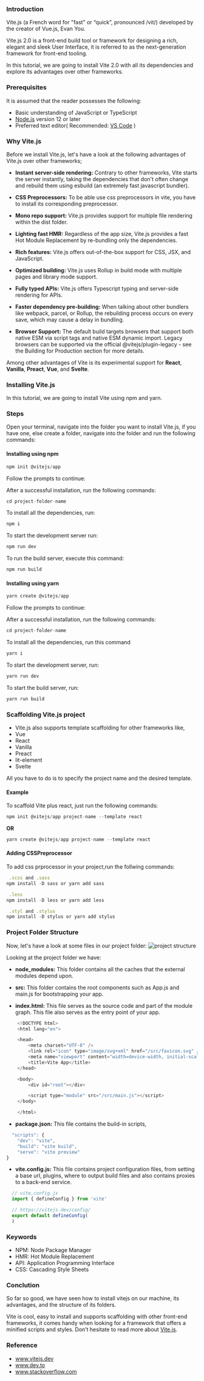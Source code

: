 ### Introduction

Vite.js (a French word for "fast" or “quick”, pronounced /vit/) developed by the creator of Vue.js, Evan You.

Vite.js 2.0 is a front-end build tool or framework for designing a rich, elegant and sleek User Interface, it is referred to as the next-generation framework for front-end tooling.

In this tutorial, we are going to install Vite 2.0 with all its dependencies and explore its advantages over other frameworks.

### Prerequisites

It is assumed that the reader possesses the following:

- Basic understanding of JavaScript or TypeScript
- [Node.js](www.nodejs.org) version 12 or later
- Preferred text editor( Recommended: [VS Code](code.visualstudio.com) )

### Why Vite.js

Before we install Vite.js, let's have a look at the following advantages of Vite.js over other frameworks;

- **Instant server-side rendering:** Contrary to other frameworks, Vite starts the server instantly, taking the dependencies that don't often change and rebuild them using esbuild (an extremely fast javascript bundler).

- **CSS Preprocessors:** To be able use css preprocessors in vite, you have to install its corresponding preprocessor.

- **Mono repo support:** Vite.js provides support for multiple file rendering within the dist folder.

- **Lighting fast HMR:** Regardless of the app size, Vite.js provides a fast Hot Module Replacement by re-bundling only the dependencies.

- **Rich features:** Vite.js offers out-of-the-box support for CSS, JSX, and JavaScript.

- **Optimized building:** Vite.js uses Rollup in build mode with multiple pages and library mode support.

- **Fully typed APIs:** Vite.js offers Typescript typing and server-side rendering for APIs.

- **Faster dependency pre-building:** When talking about other bundlers like webpack, parcel, or Rollup, the rebuilding process occurs on every save, which may cause a delay in bundling.
- **Browser Support:** The default build targets browsers that support both native ESM via script tags and native ESM dynamic import. Legacy browsers can be supported via the official @vitejs/plugin-legacy - see the Building for Production section for more details.

Among other advantages of Vite is its experimental support for **React**, **Vanilla**, **Preact**, **Vue**, and **Svelte**.

### Installing Vite.js

In this tutorial, we are going to install Vite using npm and yarn.

### Steps

Open your terminal, navigate into the folder you want to install Vite.js, if you have one, else create a folder, navigate into the folder and run the following commands:

#### Installing using npm

```javascript
npm init @vitejs/app
```

Follow the prompts to continue:

After a successful installation, run the following commands:

```javascript
cd project-folder-name
```

To install all the dependencies, run:
```javascript
npm i
```

To start the development server run:
```javascript
npm run dev
```

To run the build server, execute this command:
```javascript
npm run build
```

#### Installing using yarn

```javascript
yarn create @vitejs/app
```

Follow the prompts to continue:

After a successful installation, run the following commands:

```javascript
cd project-folder-name
```

To install all the dependencies, run this command
```javascript
yarn i
```

To start the development server, run:
```javascript
yarn run dev
```

To start the build server, run:
```javascript
yarn run build
```

### Scaffolding Vite.js project
- Vite.js also supports template scaffolding for other frameworks like,
- Vue
- React
- Vanilla
- Preact
- lit-element
- Svelte

All you have to do is to specify the project name and the desired template.

#### **Example**

To scaffold Vite plus react, just run the following commands:

```javascript
npm init @vitejs/app project-name --template react
```

**OR**

```javascript
yarn create @vitejs/app project-name --template react
```

#### Adding CSSPreprocessor
To add css prprocessor in your project,run the follwing commands:

``` javascript
 .scss and .sass
npm install -D sass or yarn add sass

 .less
npm install -D less or yarn add less

 .styl and .stylus
npm install -D stylus or yarn add stylus

```
### Project Folder Structure
Now, let's have a look at some files in our project folder:
![project structure](/introduction-to-vitejs/folder-structure.png)

Looking at the project folder we have:
- **node_modules:** This folder contains all the caches that the external modules depend upon.

- **src:** This folder contains the root components such as App.js and main.js for bootstrapping your app.

- **index.html:** This file serves as the source code and part of the module graph. This file also serves as the entry point of your app.

```javascript
    <!DOCTYPE html>
    <html lang="en">

    <head>
        <meta charset="UTF-8" />
        <link rel="icon" type="image/svg+xml" href="/src/favicon.svg" />
        <meta name="viewport" content="width=device-width, initial-scale=1.0" />
        <title>Vite App</title>
    </head>

    <body>
        <div id="root"></div>

        <script type="module" src="/src/main.js"></script>
    </body>

    </html>
```

- **package.json:** This file contains the build-in scripts,
```javascript
  "scripts": {
    "dev": "vite",
    "build": "vite build",
    "serve": "vite preview"
}
```

- **vite.config.js:** This file contains project configuration files, from setting a base url, plugins, where to output build files and also contains proxies to a back-end service.

```javascript
  // vite,config.js
  import { defineConfig } from 'vite'

  // https://vitejs.dev/config/
  export default defineConfig(
  )
```

### Keywords
- NPM: Node Package Manager
- HMR: Hot Module Replacement
- API: Application Programming Interface
- CSS: Cascading Style Sheets

### Conclution
So far so good, we have seen how to install vitejs on our machine, its advantages, and the structure of its folders.

Vite is cool, easy to install and supports scaffolding with other front-end frameworks, it comes handy when looking for a framework that offers a minified scripts and styles.
Don’t hesitate to read more about [Vite.js](https://www.vitejs.dev).

### Reference
- www.vitejs.dev
- www.dev.to
- www.stackoverflow.com